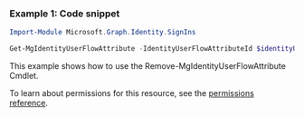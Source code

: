### Example 1: Code snippet

```powershellImport-Module Microsoft.Graph.Identity.SignIns

Get-MgIdentityUserFlowAttribute -IdentityUserFlowAttributeId $identityUserFlowAttributeId
```
This example shows how to use the Remove-MgIdentityUserFlowAttribute Cmdlet.
To learn about permissions for this resource, see the [permissions reference](/graph/permissions-reference).


